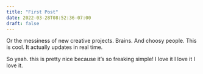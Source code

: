 ```yaml
---
title: "First Post"
date: 2022-03-28T08:52:36-07:00
draft: false
---
```


Or the messiness of new creative projects. Brains. And choosy people. This is cool. It actually updates in real time.

So yeah. this is pretty nice because it’s so freaking simple! I love it I love it I love it.
